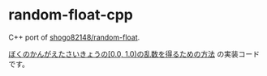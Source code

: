 # random-float-cpp

C++ port of [shogo82148/random-float](https://github.com/shogo82148/random-float).

[ぼくのかんがえたさいきょうの\[0.0, 1.0)の乱数を得るための方法](https://shogo82148.github.io/blog/2023/09/04/2023-09-04-generate-random-float/) の実装コードです。
